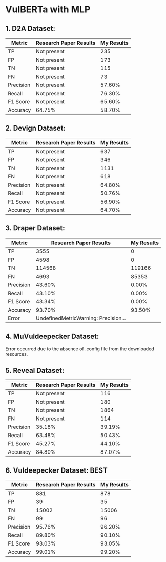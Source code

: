 # VulBERTa with MLP

## 1. D2A Dataset:
| Metric     | Research Paper Results | My Results |
|------------|-----------------------|------------|
| TP         | Not present           | 235        |
| FP         | Not present           | 173        |
| TN         | Not present           | 115        |
| FN         | Not present           | 73         |
| Precision  | Not present           | 57.60%     |
| Recall     | Not present           | 76.30%     |
| F1 Score   | Not present           | 65.60%     |
| Accuracy   | 64.75%                | 58.70%     |

## 2. Devign Dataset:
| Metric     | Research Paper Results | My Results |
|------------|-----------------------|------------|
| TP         | Not present           | 637        |
| FP         | Not present           | 346        |
| TN         | Not present           | 1131       |
| FN         | Not present           | 618        |
| Precision  | Not present           | 64.80%     |
| Recall     | Not present           | 50.76%     |
| F1 Score   | Not present           | 56.90%     |
| Accuracy   | Not present           | 64.70%     |

## 3. Draper Dataset:
| Metric     | Research Paper Results | My Results |
|------------|-----------------------|------------|
| TP         | 3555                  | 0          |
| FP         | 4598                  | 0          |
| TN         | 114568                | 119166     |
| FN         | 4693                  | 85353      |
| Precision  | 43.60%                | 0.00%      |
| Recall     | 43.10%                | 0.00%      |
| F1 Score   | 43.34%                | 0.00%      |
| Accuracy   | 93.70%                | 93.50%     |
| Error      | UndefinedMetricWarning: Precision... | |

## 4. MuVuldeepecker Dataset:
Error occurred due to the absence of .config file from the downloaded resources.

## 5. Reveal Dataset:
| Metric     | Research Paper Results | My Results |
|------------|-----------------------|------------|
| TP         | Not present           | 116        |
| FP         | Not present           | 180        |
| TN         | Not present           | 1864       |
| FN         | Not present           | 114        |
| Precision  | 35.18%                | 39.19%     |
| Recall     | 63.48%                | 50.43%     |
| F1 Score   | 45.27%                | 44.10%     |
| Accuracy   | 84.80%                | 87.07%     |

## 6. Vuldeepecker Dataset: BEST
| Metric     | Research Paper Results | My Results |
|------------|-----------------------|------------|
| TP         | 881                   | 878        |
| FP         | 39                    | 35         |
| TN         | 15002                 | 15006      |
| FN         | 99                    | 96         |
| Precision  | 95.76%                | 96.20%     |
| Recall     | 89.80%                | 90.10%     |
| F1 Score   | 93.03%                | 93.05%     |
| Accuracy   | 99.01%                | 99.20%     |
